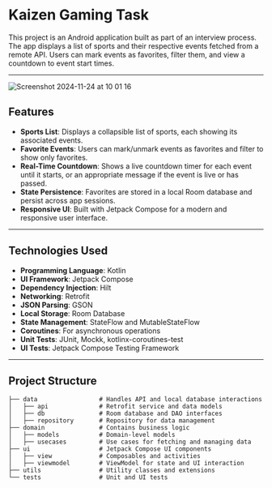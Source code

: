 # **Kaizen Gaming Task**

This project is an Android application built as part of an interview process. The app displays a list of sports and their respective events fetched from a remote API. Users can mark events as favorites, filter them, and view a countdown to event start times.

---

![Screenshot 2024-11-24 at 10 01 16](https://github.com/user-attachments/assets/80acfc70-c478-4100-aefe-a55eceef6018)

## **Features**

- **Sports List**: Displays a collapsible list of sports, each showing its associated events.
- **Favorite Events**: Users can mark/unmark events as favorites and filter to show only favorites.
- **Real-Time Countdown**: Shows a live countdown timer for each event until it starts, or an appropriate message if the event is live or has passed.
- **State Persistence**: Favorites are stored in a local Room database and persist across app sessions.
- **Responsive UI**: Built with Jetpack Compose for a modern and responsive user interface.

---

## **Technologies Used**

- **Programming Language**: Kotlin
- **UI Framework**: Jetpack Compose
- **Dependency Injection**: Hilt
- **Networking**: Retrofit
- **JSON Parsing**: GSON
- **Local Storage**: Room Database
- **State Management**: StateFlow and MutableStateFlow
- **Coroutines**: For asynchronous operations
- **Unit Tests**: JUnit, Mockk, kotlinx-coroutines-test
- **UI Tests**: Jetpack Compose Testing Framework

---

## **Project Structure**

```plaintext
├── data                 # Handles API and local database interactions
│   ├── api              # Retrofit service and data models
│   ├── db               # Room database and DAO interfaces
│   ├── repository       # Repository for data management
├── domain               # Contains business logic
│   ├── models           # Domain-level models
│   ├── usecases         # Use cases for fetching and managing data
├── ui                   # Jetpack Compose UI components
│   ├── view             # Composables and activities
│   ├── viewmodel        # ViewModel for state and UI interaction
├── utils                # Utility classes and extensions
└── tests                # Unit and UI tests
